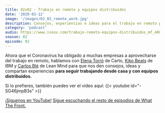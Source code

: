 ```yaml
---
title: 02x02 - Trabajo en remoto y equipos distribuidos
date: '2020-03-12'
image: '/images/02_02_remote_work.jpg'
description: Consejos, experiencias e ideas para el trabajo en remoto para programadores y desarrolladores
category: 'podcast'
audio: https://www.ivoox.com/trabajo-remoto-equipos-distribuidos_mf_48877629_feed_1.mp3
season: 02
episode: 02
---
```


Ahora que el Coronavirus ha obligado a muchas empresas a aprovecharse del trabajo en remoto, hablamos con [Elena Torró](https://twitter.com/BytesAndHumans) de Carto, [Kiko Beats](https://twitter.com/Kikobeats) de IBM y [Carlos Blé](https://twitter.com/carlosble) de Lean Mind para que nos den consejos, ideas y compartan experiencias **para seguir trabajando desde casa y con equipos distribuidos.**

Si lo prefieres, también puedes ver el vídeo aquí:
{{< youtube id="-SG46jmpB3s" >}}

[¡Síguenos en YouTube!](https://www.youtube.com/c/midudev?sub_confirmation=1)
[Sigue escuchando el resto de episodios de What The Front.](https://midu.dev/what-the-front-podcast)
